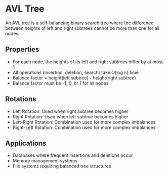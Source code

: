 # AVL Tree

An AVL tree is a self-balancing binary search tree where the difference between heights of left and right subtrees cannot be more than one for all nodes.

## Properties

- For each node, the heights of its left and right subtrees differ by at most 1
- All operations (insertion, deletion, search) take O(log n) time
- Balance factor = height(left subtree) - height(right subtree)
- Balance factor must be -1, 0, or 1 for all nodes

## Rotations

- Left Rotation: Used when right subtree becomes higher
- Right Rotation: Used when left subtree becomes higher
- Left-Right Rotation: Combination used for more complex imbalances
- Right-Left Rotation: Combination used for more complex imbalances

## Applications

- Databases where frequent insertions and deletions occur
- Memory management systems
- File systems requiring balanced tree structures
